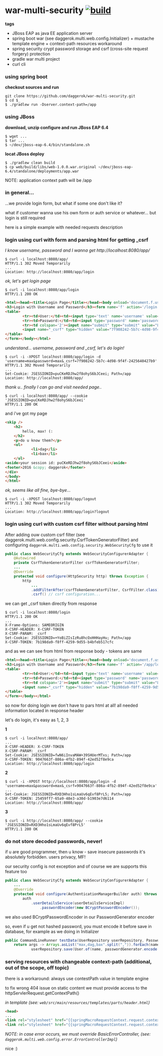 war-multi-security [![build](https://api.travis-ci.org/daggerok/war-multi-security.svg?branch=master)](https://travis-ci.org/daggerok/war-multi-security)
==================

**tags**

- JBoss EAP as java EE application server
- spring boot war (see daggerok.multi.web.config.Initializer) + mustache template engine + context-path resources workaround
- spring security crypt password storage and csrf (cross-site request forgery) protection
- gradle war multi project
- curl cli

### using spring boot

**checkout sources and run**

```shell
git clone https://github.com/daggerok/war-multi-security.git
$ cd $_
$ ./gradlew run -Dserver.context-path=/app
```

### using JBoss

**download, unzip configure and run JBoss EAP 6.4**

```shell
$ wget ...
$ tar ...
$ ~/dev/jboss-eap-6.4/bin/standalone.sh 
```
**locat JBoss deploy**

```shell
$ ./gradlew clean build
$ cp web/build/libs/web-1.0.0.war.original ~/dev/jboss-eap-6.4/standalone/deployments/app.war
```

NOTE: application context path will be /app

### in general...

...we provide login form, but what if some one don't like it?

what if customer wanna use his own form or auth service or whatever... but login is still required

here is a simple example with needed requests description

### login using curl with form and parsing html for getting _csrf 

*I know username, password and I wanna get http://localhost:8080/app/*

```shell
$ curl -i localhost:8080/app/
HTTP/1.1 302 Moved Temporarily
...
Location: http://localhost:8080/app/login
```

*ok, let's get login page*

```shell
$ curl -i localhost:8080/app/login
HTTP/1.1 200 OK
```

```html
<html><head><title>Login Page</title></head><body onload='document.f.username.focus();'>
<h3>Login with Username and Password</h3><form name='f' action='/login' method='POST'>
<table>
        <tr><td>User:</td><td><input type='text' name='username' value=''></td></tr>
        <tr><td>Password:</td><td><input type='password' name='password'/></td></tr>
        <tr><td colspan='2'><input name="submit" type="submit" value="Login"/></td></tr>
        <input name="_csrf" type="hidden" value="7f908242-5b7c-4d98-9f4f-2425640427b9" />
</table>
</form></body></html>
```

*understand... username, password and _csrf, let's do login!*

```shell
$ curl -i -XPOST localhost:8080/app/login -d 'username=max&password=max&_csrf=7f908242-5b7c-4d98-9f4f-2425640427b9'
HTTP/1.1 302 Moved Temporarily
...
Set-Cookie: JSESSIONID=puCKeRDJhw2f8ohyS6bJCeei; Path=/app
Location: http://localhost:8080/app/
```

*thank u.. finally I can go and visit needed page..*
    
```shell
$ curl -i localhost:8080/app/ --cookie 'JSESSIONID=puCKeRDJhw2f8ohyS6bJCeei'
HTTP/1.1 200 OK
```

and i've got my page

```html
<skip />
    <h2>
        hello, max! (:
    </h2>
    <p>do u know them?</p>
    <ul>
            <li>dag</li>
            <li>bax</li>
    </ul>
<aside>your session id: puCKeRDJhw2f8ohyS6bJCeei</aside>
<footer>2016 &copy; daggerok</footer>
</div>
</body>
</html>
```

*ok, seems like all fine, bye-bye...*

```shell
$ curl -i -XPOST localhost:8080/app/logout
HTTP/1.1 302 Moved Temporarily
...
Location: http://localhost:8080/app/login?logout
```

### login using curl with custom csrf filter without parsing html

After adding ouw custom csrf filter (see daggerok.multi.web.config.security.CsrfTokenGeneratorFilter)
and configuring ```daggerok.multi.web.config.security.WebSecurityCfg``` to use it

```java
public class WebSecurityCfg extends WebSecurityConfigurerAdapter {
    @Autowired
    private CsrfTokenGeneratorFilter csrfTokenGeneratorFilter;
    ...
    @Override
    protected void configure(HttpSecurity http) throws Exception {
        http
            ...
            .addFilterAfter(csrfTokenGeneratorFilter, CsrfFilter.class)
            .csrf() // csrf configuration...
```

we can get _csrf token directly from response

```shell
$ curl -i localhost:8080/login
HTTP/1.1 200 OK
...
X-Frame-Options: SAMEORIGIN
X-CSRF-HEADER: X-CSRF-TOKEN
X-CSRF-PARAM: _csrf
Set-Cookie: JSESSIONID=+YoBiZIsIzRu8hcOxHHHayHu; Path=/app
X-CSRF-TOKEN: 7b198da9-f8ff-4259-9d55-b4bfeb517cfc
```

and as we can see from html from response body - tokens are same

```html
<html><head><title>Login Page</title></head><body onload='document.f.username.focus();'>
<h3>Login with Username and Password</h3><form name='f' action='/app/login' method='POST'>
<table>
        <tr><td>User:</td><td><input type='text' name='username' value=''></td></tr>
        <tr><td>Password:</td><td><input type='password' name='password'/></td></tr>
        <tr><td colspan='2'><input name="submit" type="submit" value="Login"/></td></tr>
        <input name="_csrf" type="hidden" value="7b198da9-f8ff-4259-9d55-b4bfeb517cfc" />
</table>
</form></body></html>
```

so now for doing login we don't have to pars html at all! all needed information located in response header

let's do login, it's easy as 1, 2, 3

**1**

```shell
$ curl -i localhost:8080/app/
...
X-CSRF-HEADER: X-CSRF-TOKEN
X-CSRF-PARAM: _csrf
Set-Cookie: JSESSIONID=fwN6iInvaMAW+39SHUerMTxs; Path=/app
X-CSRF-TOKEN: 9047663f-886a-4fb2-894f-42ed52f8e9ca
Location: http://localhost:8080/app/login
```

**2**

```shell
$ curl -i -XPOST http://localhost:8080/app/login -d 'username=max&password=max&_csrf=9047663f-886a-4fb2-894f-42ed52f8e9ca'
...
Set-Cookie: JSESSIONID=RXD3Hho1sLmaUv6qEvf8PrL5; Path=/app
X-CSRF-TOKEN: 25459ff7-65a9-48e3-a30d-b1903e7d6114
Location: http://localhost:8080/app/
```

**3**

```shell
$ curl -i http://localhost:8080/app/ --cookie 'JSESSIONID=RXD3Hho1sLmaUv6qEvf8PrL5'
HTTP/1.1 200 OK
```

### do not store decoded passwords, never!

if u are good programmer, then u know - save insecure passwords it's absolutely forbidden. users privacy, MF!

our security config is not exception and of course we are supports this feature too

```java
public class WebSecurityCfg extends WebSecurityConfigurerAdapter {
    ...
    @Override
    protected void configure(AuthenticationManagerBuilder auth) throws Exception {
        auth
            .userDetailsService(userDetailsServiceImpl)
                .passwordEncoder(new BCryptPasswordEncoder());
```

we also used BCryptPasswordEncoder in our PasswordGenerator encoder

so, even if u get not hashed password, you must encode it before save in database, for example as we doing in Initializer

```java
public CommandLineRunner testData(UserRepository userRepository, PasswordGenerator passwordGenerator) {
    return args -> Arrays.asList("max,dag,bax".split(",")).forEach(name ->
            userRepository.save(User.of(name, passwordGenerator.encode(name))));
```

### serving resources with changeable context-path (additional, out of the scope, off topic)

there is a workaround: always use contestPath value in template engine

to fix wrong 404 issue on static content we must provide access to the httpServlerRequest.getContextPath()

*in template (see: ```web/src/main/resources/templates/parts/header.html```)*

```html
<head>
...
<link rel="stylesheet" href="{{springMacroRequestContext.request.contextPath}}/bootstrap.css">
<link rel="stylesheet" href="{{springMacroRequestContext.request.contextPath}}/app.css">
```

*NOTE: in case error occurs, we must override BasicErrorController, (see: ```daggerok.multi.web.config.error.ErrorControllerImpl```)*

nice :)
